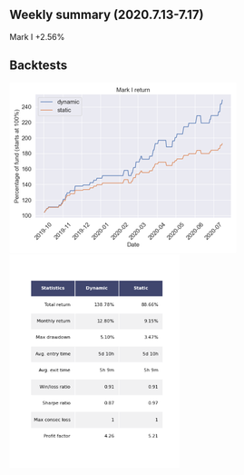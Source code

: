 ## Weekly summary (2020.7.13-7.17)

Mark I  +2.56%


## Backtests
<img src="figures/MarkI_return.png" width="400">  <img src="figures/table_MarkI.png" width="300"> 


